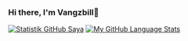 ### Hi there, I'm Vangzbill👋
[![Statistik GitHub Saya](https://github-readme-stats.vercel.app/api/?username=Vangzbill&count_private=true&theme=tokyonight&show_icons=true)]()
[![My GitHub Language Stats](https://github-readme-stats.vercel.app/api/top-langs/?username=Vangzbill&layout=compact&theme=tokyonight)]()


<!--
**Vangzbill/vangzbill** is a ✨ _special_ ✨ repository because its `README.md` (this file) appears on your GitHub profile.

Here are some ideas to get you started:

- 🔭 I’m currently working on ...
- 🌱 I’m currently learning ...
- 👯 I’m looking to collaborate on ...
- 🤔 I’m looking for help with ...
- 💬 Ask me about ...
- 📫 How to reach me: ...
- 😄 Pronouns: ...
- ⚡ Fun fact: ...
-->
